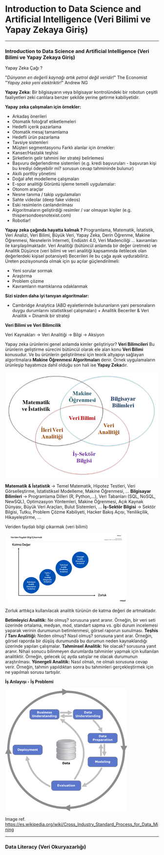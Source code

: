 # Introduction to Data Science and Artificial Intelligence (Veri Bilimi ve Yapay Zekaya Giriş)

---

### Introduction to Data Science and Artificial Intelligence (Veri Bilimi ve Yapay Zekaya Giriş)

Yapay Zeka Çağı ?

"*Dünyanın en değerli kaynağı artık petrol değil veridir!*" The Economist
"*Yapay zeka yeni elektriktir!*" Andrew NG

**Yapay Zeka:** Bir bilgisayarın veya bilgisayar kontrolündeki bir robotun çeşitli faaliyetleri zeki canlılara benzer şekilde yerine getirme kabiliyetidir.

**Yapay zeka çalışmaları için örnekler:**
- Arkadaş önerileri
- Otomatik fotoğraf etiketlemeleri
- Hedefli içerik pazarlama
- Otomatik mesaj tamamlama
- Hedefli ürün pazarlama
- Tavsiye sistemleri
- Müşteri segmentasyonu
Farklı alanlar için örnekler:
- Kanser/Hastalık teşhisi
- Şirketlerin gelir tahmini iler strateji belirlemesi
- Başvuru değerlendirme sistemleri (e.g. kredi başvuruları - başvuran kişi bu krediyi ödeyebilir mi? sorusun cevap tahmininde bulunur)
- Akıllı portföy yönetimi
- Doğal afet modelleme çalışmaları
- E-spor analitiği
Görüntü işleme temelli uygulamalar:
- Otonom araçlar
- Nesne tanıma / takip uygulamaları
- Sahte videolar (deep fake videos)
- Eski resimlerin canlandırılması
- Algoritmaların geliştirdiği resimler / var olmayan kişiler (e.g. thispersondoesnotexist.com)
- Robotlar!

**Yapay zeka çağında hayatta kalmak ?**
Programlama, Matematik, İstatistik, Veri Analizi, Veri Bilimi, Büyük Veri, Yapay Zeka, Derin Öğrenme, Makine Öğrenmesi, Nesnelerin İnterneti, Endüstri 4.0, Veri Madenciliği ... kavramları ile karşılaşılmaktadır.
Veri Analitiği (bütüncül anlamda bir değer üretmek) ve Analitik Düşünce (veri bilimi ve veri analitiği kapsamında iletilecek olan değerlerdeki kişisel potansiyel) Becerileri ile bu çağa ayak uydurabiliriz. 
Üreten pozisyonunda olmak için şu açılar güçlendirilmeli:
- Yeni sorular sormak
- Araştırma
- Problem çözme
- Kavramların mantıklarına odaklanmak

**Sizi sizden daha iyi tanıyan algoritmalar:**
- Cambridge Analytica (ABD eyaletlerinde bulunanların yani personaların duygu durumlarını istatistiksel çalışmaları) + Analitik Beceriler & Veri Analitik = Dinamik bir strateji

**Veri Bilimi ve Veri Bilimcilik**

Veri Kaynakları -> Veri Analitiği -> Bilgi -> Aksiyon

Yapay zeka ürünlerini genel anlamda kimler geliştiriyor? **Veri Bilimcileri**
Bu ürünlerin geliştirme sürecini bütüncül olarak ele alan konu **Veri Bilimi** konusudur.
Ve bu ürünlerin geliştirilmesi için teorik altyapıyı sağlayan algoritmalara **Makine Öğrenmesi Algoritmaları** denir.
Örnek uygulamaların ürünleşip hayatımıza dahil olduğu son hali ise **Yapay Zeka**dır.

![img.png](ds.png)

**Matematik & İstatistik** -> Temel Matematik, Hipotez Testleri, Veri Görselleştirme, İstatistiksel Modelleme, Makine Öğrenmesi, ...
**Bilgisayar Bilimleri** -> Programlama Dilleri (R, Python,...), Veri Tabanları (SQL, NoSQL, NewSQL), Optimzasyon Yöntemleri, Makine Öğrenmesi, Açık Kaynak Dünyası, Büyük Veri Araçları, Bulut Sistemleri, ...
**İş-Sektör Bilgisi** -> Sektör Bilgisi, Tutku, Problem Çözme Kabiliyeti, Hacker Bakış Açısı, Yenilikçilik, Hikayeleştirme, ...

Veriden faydalı bilgi çıkarmak (veri bilimi)

<img src="katmadeger-zorluk.png" alt="drawing" width="400px"/>

Zorluk arttıkça kullanılacak analitik türünün de katma değeri de artmaktadır.

**Betimleyici Analitik:** Ne olmuş? sorusuna yanıt aranır. Örneğin, bir veri seti üzerinde ortalama, medyan, mod, standart sapma vs. gibi durum incelemesi yaparak verinin durumunun betimlenmesi, görsel raporun sunulması.
**Teşhis / Tanı Analitiği:** Neden olmuş? Nasıl olmuş? sorusuna yanıt arar. Örneğin, görsel raporda bir düşüş durumunda bu durumun neden kaynaklandığı üzerinde yapılan çalışmalar.
**Tahminsel Analitik:** Ne olacak? sorusuna yanıt aranır. Nihaii sonucu bilinmeyen durumlarda tahminler yapmak için kullanılan analitiktir. Örneğin, gelecek üç ayda satışlar ne olacak durumunun araştırılması.
**Yönergeli Analitik:** Nasıl olmalı, ne olmalı sorusuna cevap verir. Örneğin, tahmin yapıldıktan sonra bu tahminleri gerçekleştirmek için ne yapılmalı sorusu tartışılır.

**İş Anlayışı - İş Problemi**

<img src="crisp-dm.png" alt="drawing" width="400px"/>

Image ref. https://es.wikipedia.org/wiki/Cross_Industry_Standard_Process_for_Data_Mining



---

### Data Literacy (Veri Okuryazarlığı)